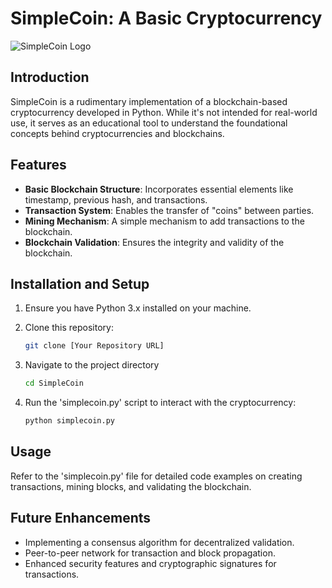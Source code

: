 # SimpleCoin: A Basic Cryptocurrency

![SimpleCoin Logo](path_to_your_logo.png)  <!-- Optional: Replace 'path_to_your_logo.png' with the path to a logo if you have one -->

## Introduction
SimpleCoin is a rudimentary implementation of a blockchain-based cryptocurrency developed in Python. While it's not intended for real-world use, it serves as an educational tool to understand the foundational concepts behind cryptocurrencies and blockchains.

## Features
- **Basic Blockchain Structure**: Incorporates essential elements like timestamp, previous hash, and transactions.
- **Transaction System**: Enables the transfer of "coins" between parties.
- **Mining Mechanism**: A simple mechanism to add transactions to the blockchain.
- **Blockchain Validation**: Ensures the integrity and validity of the blockchain.

## Installation and Setup
1. Ensure you have Python 3.x installed on your machine.
2. Clone this repository:
   ```bash
   git clone [Your Repository URL]
   ```

3. Navigate to the project directory
   ```bash
   cd SimpleCoin
   ```
4. Run the 'simplecoin.py' script to interact with the cryptocurrency:
   ```bash
   python simplecoin.py
   ```

## Usage
Refer to the 'simplecoin.py' file for detailed code examples on creating transactions, mining blocks, and validating the blockchain.

## Future Enhancements
- Implementing a consensus algorithm for decentralized validation.
- Peer-to-peer network for transaction and block propagation.
- Enhanced security features and cryptographic signatures for transactions.